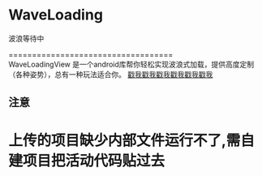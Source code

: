 # WaveLoading
波浪等待中

===================================  
WaveLoadingView 是一个android库帮你轻松实现波浪式加载，提供高度定制（各种姿势），总有一种玩法适合你。
[戳我戳我戳我戳我戳我戳我](http://www.07net01.com/2015/12/1022333.html)

注意
--------
# 上传的项目缺少内部文件运行不了,需自建项目把活动代码贴过去
